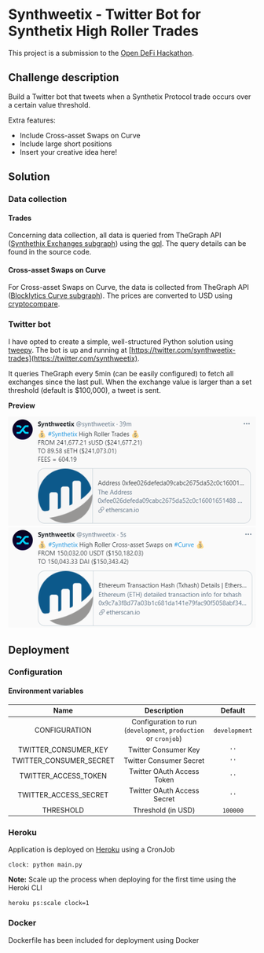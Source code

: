 # Synthweetix - Twitter Bot for Synthetix High Roller Trades

This project is a submission to the [Open DeFi Hackathon](https://gitcoin.co/issue/snxgrants/open-defi-hackathon/4/100025662).

## Challenge description

Build a Twitter bot that tweets when a Synthetix Protocol trade occurs over a certain value threshold.

Extra features:
- Include Cross-asset Swaps on Curve
- Include large short positions
- Insert your creative idea here!

## Solution

### Data collection

#### Trades

Concerning data collection, all data is queried from TheGraph API ([Synthethix Exchanges subgraph](https://thegraph.com/explorer/subgraph/synthetixio-team/synthetix-exchanges))
using the [gql](https://pypi.org/project/gql/). The query details can be found in the source code.

#### Cross-asset Swaps on Curve

For Cross-asset Swaps on Curve, the data is collected from TheGraph API ([Blocklytics Curve subgraph](https://thegraph.com/explorer/subgraph/blocklytics/curve)).
The prices are converted to USD using [cryptocompare](https://pypi.org/project/cryptocompare/).

### Twitter bot

I have opted to create a simple, well-structured Python solution using [tweepy](https://www.tweepy.org/). 
The bot is up and running at [https://twitter.com/synthweetix-trades](https://twitter.com/synthweetix). 

It queries TheGraph every 5min (can be easily configured) to fetch all exchanges since the last pull.
When the exchange value is larger than a set threshold (default is $100,000), a tweet is sent.

**Preview**

![trade](docs/example_trade_tweet.png)
![cross-asset swap](docs/example_crossassetswap_tweet.png)


## Deployment

### Configuration

#### Environment variables

| Name                      | Description                                                     | Default         |
| :-------------:           | :-------------:                                                 | :-----:         |
| CONFIGURATION             | Configuration to run (`development`, `production` or `cronjob`) | `development`   |
| TWITTER_CONSUMER_KEY      | Twitter Consumer Key                                            | `''`            |
| TWITTER_CONSUMER_SECRET   | Twitter Consumer Secret                                         | `''`            |
| TWITTER_ACCESS_TOKEN      | Twitter OAuth Access Token                                      | `''`            |
| TWITTER_ACCESS_SECRET     | Twitter OAuth Access Secret                                     | `''`            |
| THRESHOLD                 | Threshold (in USD)                                              | `100000`        |

### Heroku

Application is deployed on [Heroku](https://heroku.com) using a CronJob

```
clock: python main.py
```

**Note:** Scale up the process when deploying for the first time using the Heroki CLI

```
heroku ps:scale clock=1
```

### Docker

Dockerfile has been included for deployment using Docker